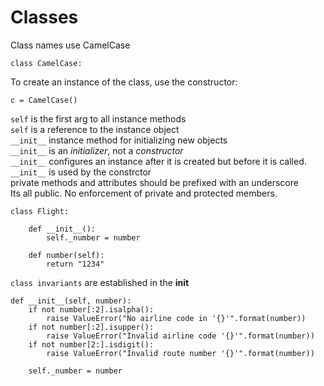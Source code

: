 # Classes

Class names use CamelCase

    class CamelCase:

To create an instance of the class, use the constructor:

    c = CamelCase()

`self` is the first arg to all instance methods  
`self` is a reference to the instance object  
`__init__` instance method for initializing new objects  
`__init__` is an _initializer_, not a _constructor_  
`__init__` configures an instance after it is created but before it is called.
`__init__` is used by the constrctor  
private methods and attributes should be prefixed with an underscore  
Its all public. No enforcement of private and protected members.  



    class Flight:

        def __init__():
            self._number = number

        def number(self):
            return "1234"

`class invariants` are established in the __init__

    def __init__(self, number):
        if not number[:2].isalpha():
            raise ValueError("No airline code in '{}'".format(number))
        if not number[:2].isupper():
            raise ValueError("Invalid airline code '{}'".format(number))
        if not number[2:].isdigit():
            raise ValueError("Invalid route number '{}'".format(number))

        self._number = number
